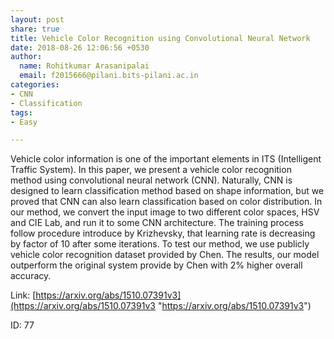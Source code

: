 ```yaml
---
layout: post
share: true
title: Vehicle Color Recognition using Convolutional Neural Network
date: 2018-08-26 12:06:56 +0530
author:
  name: Rohitkumar Arasanipalai
  email: f2015666@pilani.bits-pilani.ac.in
categories:
- CNN
- Classification
tags:
- Easy

---
```

Vehicle color information is one of the important elements in ITS (Intelligent Traffic System). In this paper, we present a vehicle color recognition method using convolutional neural network (CNN). Naturally, CNN is designed to learn classification method based on shape information, but we proved that CNN can also learn classification based on color distribution. In our method, we convert the input image to two different color spaces, HSV and CIE Lab, and run it to some CNN architecture. The training process follow procedure introduce by Krizhevsky, that learning rate is decreasing by factor of 10 after some iterations. To test our method, we use publicly vehicle color recognition dataset provided by Chen. The results, our model outperform the original system provide by Chen with 2% higher overall accuracy.

Link: [https://arxiv.org/abs/1510.07391v3](https://arxiv.org/abs/1510.07391v3 "https://arxiv.org/abs/1510.07391v3")

ID: 77